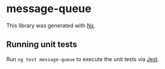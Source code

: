 <!-- gitbook-ignore -->

# message-queue

This library was generated with [Nx](https://nx.dev).

## Running unit tests

Run `ng test message-queue` to execute the unit tests via [Jest](https://jestjs.io).
